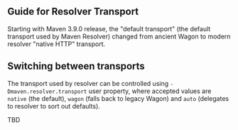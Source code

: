 ## Guide for Resolver Transport
<!--
Licensed to the Apache Software Foundation (ASF) under one
or more contributor license agreements.  See the NOTICE file
distributed with this work for additional information
regarding copyright ownership.  The ASF licenses this file
to you under the Apache License, Version 2.0 (the
"License"); you may not use this file except in compliance
with the License.  You may obtain a copy of the License at

    http://www.apache.org/licenses/LICENSE-2.0

Unless required by applicable law or agreed to in writing,
software distributed under the License is distributed on an
"AS IS" BASIS, WITHOUT WARRANTIES OR CONDITIONS OF ANY
KIND, either express or implied.  See the License for the
specific language governing permissions and limitations
under the License.
-->

Starting with Maven 3.9.0 release, the "default transport" (the default transport used by Maven Resolver)
changed from ancient Wagon to modern resolver "native HTTP" transport.

## Switching between transports

The transport used by resolver can be controlled using `-Dmaven.resolver.transport` user property, where accepted
values are `native` (the default), `wagon` (falls back to legacy Wagon) and `auto` (delegates to resolver to sort
out defaults).

TBD
